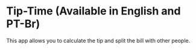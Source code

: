 # Tip-Time (Available in English and PT-Br)

This app allows you to calculate the tip and split the bill with other people.
